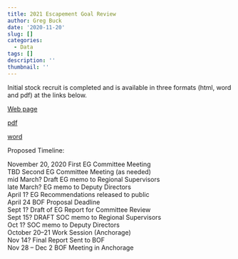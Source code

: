 ```yaml
---
title: 2021 Escapement Goal Review
author: Greg Buck
date: '2020-11-20'
slug: []
categories:
  - Data
tags: []
description: ''
thumbnail: ''
---
```



Initial stock recruit is completed and is available in three formats (html, word and pdf) at the links below.


[Web page](https://rpubs.com/gbbuck/698077)

[pdf](/RS_output2.pdf)

[word](/RS_output.docx)

Proposed Timeline:


November 20, 2020	First EG Committee Meeting  
TBD			Second EG Committee Meeting (as needed)  
mid March?		Draft EG memo to Regional Supervisors  
late March?		EG memo to Deputy Directors  
April 1?		EG Recommendations released to public  
April 24		BOF Proposal Deadline  
Sept 1?		Draft of EG Report for Committee Review  
Sept 15?		DRAFT SOC memo to Regional Supervisors  
Oct 1?			SOC memo to Deputy Directors  
October 20–21	Work Session (Anchorage)  
Nov 14?		Final Report Sent to BOF  
Nov 28 – Dec 2	BOF Meeting in Anchorage  
